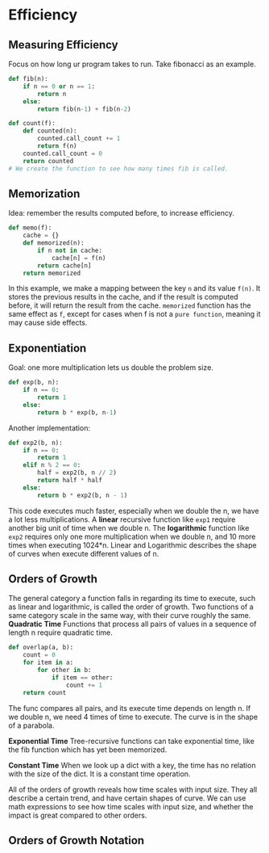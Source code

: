 # Efficiency
## Measuring Efficiency
Focus on how long ur program takes to run.
Take fibonacci as an example.
```python
def fib(n):
    if n == 0 or n == 1:
        return n
    else:
        return fib(n-1) + fib(n-2)

def count(f):
    def counted(n):
        counted.call_count += 1
        return f(n)
    counted.call_count = 0
    return counted
# We create the function to see how many times fib is called.
```

## Memorization
Idea: remember the results computed before, to increase efficiency.
```python
def memo(f):
    cache = {}
    def memorized(n):
        if n not in cache:
            cache[n] = f(n)
        return cache[n]
    return memorized
```
In this example, we make a mapping between the key `n` and its value `f(n)`.
It stores the previous results in the cache, and if the result is computed before, it will return the result from the cache.
`memorized` function has the same effect as `f`, except for cases when f is not a `pure function`, meaning it may cause side effects.

## Exponentiation
Goal: one more multiplication lets us double the problem size.
```python
def exp(b, n):
    if n == 0:
        return 1
    else:
        return b * exp(b, n-1)
```

Another implementation:
```python
def exp2(b, n):
    if n == 0:
        return 1
    elif n % 2 == 0:
        half = exp2(b, n // 2)
        return half * half
    else:
        return b * exp2(b, n - 1)
```
This code executes much faster, especially when we double the n, we have a lot less multiplications.
A **linear** recursive function like `exp1` require another big unit of time when we double n.
The **logarithmic** function like `exp2` requires only one more multiplication when we double n, and 10 more times when executing 1024*n.
Linear and Logarithmic describes the shape of curves when execute different values of n.

## Orders of Growth
The general category a function falls in regarding its time to execute, such as linear and logarithmic, is called the order of growth.
Two functions of a same category scale in the same way, with their curve roughly the same.
**Quadratic Time**
Functions that process all pairs of values in a sequence of length n require quadratic time.
```python
def overlap(a, b):
    count = 0
    for item in a:
        for other in b:
            if item == other:
                count += 1
    return count
```
The func compares all pairs, and its execute time depends on length n.
If we double n, we need 4 times of time to execute.
The curve is in the shape of a parabola.

**Exponential Time**
Tree-recursive functions can take exponential time, like the fib function which has yet been memorized.

**Constant Time**
When we look up a dict with a key, the time has no relation with the size of the dict.
It is a constant time operation.

All of the orders of growth reveals how time scales with input size.
They all describe a certain trend, and have certain shapes of curve.
We can use math expressions to see how time scales with input size, and whether the impact is great compared to other orders.

## Orders of Growth Notation
